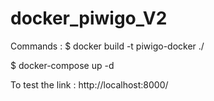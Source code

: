 # docker_piwigo_V2

Commands :
$ docker build -t piwigo-docker ./

$ docker-compose up -d

To test the link : http://localhost:8000/
